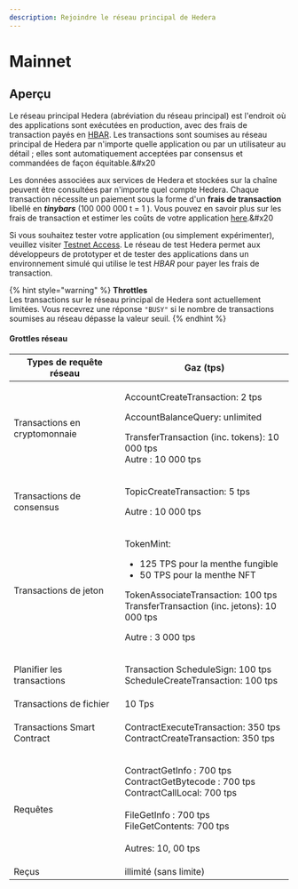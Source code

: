 ```yaml
---
description: Rejoindre le réseau principal de Hedera
---
```


# Mainnet

## Aperçu

Le réseau principal Hedera (abréviation du réseau principal) est l'endroit où des applications sont exécutées en production, avec des frais de transaction payés en [HBAR](https://www.hedera.com/hbar). Les transactions sont soumises au réseau principal de Hedera par n'importe quelle application ou par un utilisateur au détail ; elles sont automatiquement acceptées par consensus et commandées de façon équitable.&#x20

Les données associées aux services de Hedera et stockées sur la chaîne peuvent être consultées par n'importe quel compte Hedera. Chaque transaction nécessite un paiement sous la forme d'un **frais de transaction** libellé en _**tinybars**_ (100 000 000 t<unk> = 1 <unk> ). Vous pouvez en savoir plus sur les frais de transaction et estimer les coûts de votre application [here](https://www.hedera.com/fees).&#x20

Si vous souhaitez tester votre application (ou simplement expérimenter), veuillez visiter [Testnet Access](../testnet/testnet-access.md). Le réseau de test Hedera permet aux développeurs de prototyper et de tester des applications dans un environnement simulé qui utilise le test _HBAR_ pour payer les frais de transaction.

{% hint style="warning" %}
**Throttles**\
Les transactions sur le réseau principal de Hedera sont actuellement limitées. Vous recevrez une réponse `"BUSY"` si le nombre de transactions soumises au réseau dépasse la valeur seuil.
{% endhint %}

#### Grottles réseau

| Types de requête réseau       | Gaz (tps)                                                                                                                                                                                           |
| ----------------------------- | ---------------------------------------------------------------------------------------------------------------------------------------------------------------------------------------------------------------------- |
| Transactions en cryptomonnaie | <p>AccountCreateTransaction: 2 tps</p><p>AccountBalanceQuery: unlimited</p><p>TransferTransaction (inc. tokens): 10 000 tps<br>Autre : 10 000 tps</p>                                                                  |
| Transactions de consensus     | <p>TopicCreateTransaction: 5 tps</p><p>Autre : 10 000 tps</p>                                                                                                                                                          |
| Transactions de jeton         | <p>TokenMint:</p><ul><li>125 TPS pour la menthe fungible</li><li>50 TPS pour la menthe NFT</li></ul><p>TokenAssociateTransaction: 100 tps<br>TransferTransaction (inc. jetons): 10 000 tps</p><p>Autre : 3 000 tps</p> |
| Planifier les transactions    | <p>Transaction ScheduleSign: 100 tps<br>ScheduleCreateTransaction: 100 tps</p>                                                                                                                                         |
| Transactions de fichier       | 10 Tps                                                                                                                                                                                                                 |
| Transactions Smart Contract   | <p>ContractExecuteTransaction: 350 tps<br>ContractCreateTransaction: 350 tps</p>                                                                                                                                       |
| Requêtes                      | <p>ContractGetInfo : 700 tps<br>ContractGetBytecode : 700 tps<br>ContractCallLocal: 700 tps<br><br>FileGetInfo : 700 tps<br>FileGetContents: 700 tps<br><br>Autres: 10, 00 tps</p>                                     |
| Reçus                         | illimité (sans limite)                                                                                                                                                                              |
